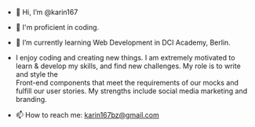 - 👋 Hi, I’m @karin167
- 👀 I'm proficient in coding.

- 🌱 I’m currently learning Web Development in DCI Academy, Berlin.
- 
     I enjoy coding and creating new things. I am extremely motivated to learn & develop my skills, and find new challenges. My role is to write and style the     
     Front-end components that meet the requirements of our mocks and fulfill our user stories. My strengths include social media marketing and branding.
     
- 📫 How to reach me: karin167bz@gmail.com
